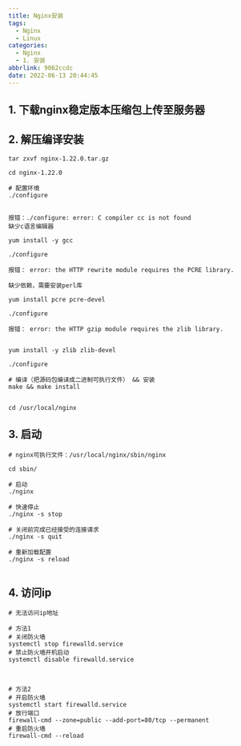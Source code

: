 ```yaml
---
title: Nginx安装
tags:
  - Nginx
  - Linux
categories:
  - Nginx
  - 1. 安装
abbrlink: 9062ccdc
date: 2022-06-13 20:44:45
---
```




## 1. 下载nginx稳定版本压缩包上传至服务器

## 2. 解压编译安装

```shell
tar zxvf nginx-1.22.0.tar.gz 

cd nginx-1.22.0

# 配置环境
./configure


```

```
报错：./configure: error: C compiler cc is not found
缺少c语言编辑器
```

```shell
yum install -y gcc

./configure

```

```
报错： error: the HTTP rewrite module requires the PCRE library.

缺少依赖，需要安装perl库
```

```shell
yum install pcre pcre-devel

./configure

```


```
报错： error: the HTTP gzip module requires the zlib library.


```

```shell
yum install -y zlib zlib-devel

./configure

# 编译（把源码包编译成二进制可执行文件） && 安装
make && make install


cd /usr/local/nginx

```


## 3. 启动

```shell
# nginx可执行文件：/usr/local/nginx/sbin/nginx

cd sbin/

# 启动 
./nginx

# 快速停止
./nginx -s stop

# 关闭前完成已经接受的连接请求
./nginx -s quit

# 重新加载配置
./nginx -s reload


```


## 4. 访问ip

```shell
# 无法访问ip地址

# 方法1
# 关闭防火墙
systemctl stop firewalld.service
# 禁止防火墙开机启动
systemctl disable firewalld.service



# 方法2
# 开启防火墙
systemctl start firewalld.service
# 放行端口
firewall-cmd --zone=public --add-port=80/tcp --permanent
# 重启防火墙
firewall-cmd --reload


```